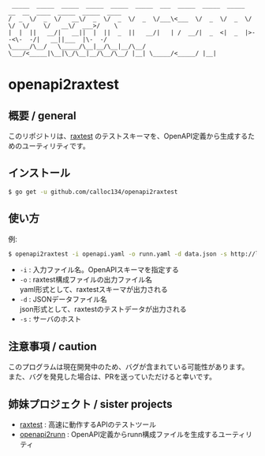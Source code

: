 ```
 _____  _____  _____  _____  _____  _____  ___  _____  _____  _____  __  __  ____  _____  _____  ____ 
/  _  \/  _  \/   __\/  _  \/  _  \/  _  \/___\<___  \/  _  \/  _  \/  \/  \/    \/   __\/  ___>/    \
|  |  ||   __/|   __||  |  ||  _  ||   __/|   | /  __/|  _  <|  _  |>-    -<\-  -/|   __||___  |\-  -/
\_____/\__/   \_____/\__|__/\__|__/\__/   \___/<_____|\__|\_/\__|__/\__/\__/ |__| \_____/<_____/ |__| 

```
# openapi2raxtest

## 概要 / general

このリポジトリは、[raxtest](https://github.com/calloc134/raxtest) のテストスキーマを、OpenAPI定義から生成するためのユーティリティです。

## インストール
```bash
$ go get -u github.com/calloc134/openapi2raxtest
```

## 使い方

例:
```bash
$ openapi2raxtest -i openapi.yaml -o runn.yaml -d data.json -s http://localhost:8080
```

 - `-i` : 入力ファイル名。OpenAPIスキーマを指定する
 - `-o` : raxtest構成ファイルの出力ファイル名  
yaml形式として、raxtestスキーマが出力される
 - `-d` : JSONデータファイル名  
json形式として、raxtestのテストデータが出力される
 - `-s` : サーバのホスト

## 注意事項 / caution
このプログラムは現在開発中のため、バグが含まれている可能性があります。  
また、バグを発見した場合は、PRを送っていただけると幸いです。

## 姉妹プロジェクト / sister projects
 - [raxtest](https://github.com/calloc134/raxtest) : 高速に動作するAPIのテストツール
 - [openapi2runn](https://github.com/calloc134/openapi2runn) : OpenAPI定義からrunn構成ファイルを生成するユーティリティ
